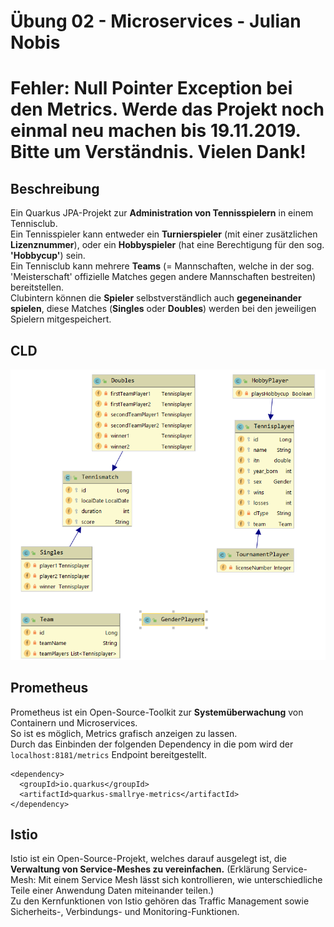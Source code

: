 # Übung 02 - Microservices - Julian Nobis

# Fehler: Null Pointer Exception bei den Metrics. Werde das Projekt noch einmal neu machen bis 19.11.2019.<br>Bitte um Verständnis. Vielen Dank!

## Beschreibung
Ein Quarkus JPA-Projekt zur <strong>Administration von Tennisspielern</strong> in einem Tennisclub.<br>Ein Tennisspieler kann entweder ein <strong>Turnierspieler</strong> (mit einer zusätzlichen <strong>Lizenznummer</strong>), oder ein <strong>Hobbyspieler</strong> (hat eine Berechtigung für den sog. <strong>'Hobbycup'</strong>) sein. <br>Ein Tennisclub kann mehrere <strong>Teams</strong> (= Mannschaften, welche in der sog. 'Meisterschaft' offizielle Matches gegen andere Mannschaften bestreiten) bereitstellen.<br>Clubintern können die <strong>Spieler</strong> selbstverständlich auch <strong>gegeneinander spielen</strong>, diese Matches (<strong>Singles</strong> oder <strong>Doubles</strong>) werden bei den jeweiligen Spielern mitgespeichert. 

## CLD
![alt text](CLD.png)

## Prometheus
Prometheus ist ein Open-Source-Toolkit zur <strong>Systemüberwachung</strong> von Containern und Microservices.<br>So ist es möglich, Metrics grafisch anzeigen zu lassen.<br>
Durch das Einbinden der folgenden Dependency in die pom wird der ````localhost:8181/metrics```` Endpoint bereitgestellt. 
````
<dependency>
  <groupId>io.quarkus</groupId>
  <artifactId>quarkus-smallrye-metrics</artifactId>
</dependency>
````

## Istio
Istio ist ein Open-Source-Projekt, welches darauf ausgelegt ist, die <strong>Verwaltung von Service-Meshes zu vereinfachen.</strong> 
(Erklärung Service-Mesh: Mit einem Service Mesh lässt sich kontrollieren, wie unterschiedliche Teile einer Anwendung Daten miteinander teilen.)
<br>Zu den Kernfunktionen von Istio gehören das Traffic Management sowie Sicherheits-, Verbindungs- und Monitoring-Funktionen.

